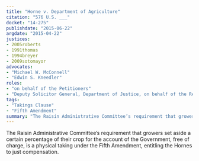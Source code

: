 ```yaml
---
title: "Horne v. Department of Agriculture"
citation: "576 U.S. ___"
docket: "14-275"
publishdate: "2015-06-22"
argdate: "2015-04-22"
justices:
- 2005roberts
- 1991thomas
- 1994breyer
- 2009sotomayor
advocates:
- "Michael W. McConnell"
- "Edwin S. Kneedler"
roles:
- "on behalf of the Petitioners"
- "Deputy Solicitor General, Department of Justice, on behalf of the Respondent"
tags:
- "Takings Clause"
- "Fifth Amendment"
summary: "The Raisin Administrative Committee’s requirement that growers set aside a certain percentage of their crop for the account of the Government, free of charge, is a physical taking under the Fifth Amendment, entitling the Hornes to just compensation."
---
```

The Raisin Administrative Committee’s requirement that growers set aside a certain percentage of their crop for the account of the Government, free of charge, is a physical taking under the Fifth Amendment, entitling the Hornes to just compensation.

